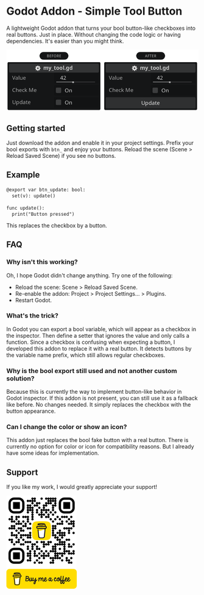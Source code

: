 # Godot Addon - Simple Tool Button

A lightweight Godot addon that turns your bool button-like checkboxes into real buttons. Just in place. Without changing the code logic or having dependencies. It's easier than you might think.

![](assets/comparison.png)

## Getting started

Just download the addon and enable it in your project settings. Prefix your bool exports with `btn_` and enjoy your buttons. Reload the scene (Scene > Reload Saved Scene) if you see no buttons.

## Example

```gdscript
@export var btn_update: bool:
  set(v): update()

func update():
  print("Button pressed")
```

This replaces the checkbox by a button.

## FAQ

### Why isn't this working?

Oh, I hope Godot didn't change anything. Try one of the following:

- Reload the scene: Scene > Reload Saved Scene.
- Re-enable the addon: Project > Project Settings... > Plugins.
- Restart Godot.

### What's the trick?

In Godot you can export a bool variable, which will appear as a checkbox in the inspector. Then define a setter that ignores the value and only calls a function. Since a checkbox is confusing when expecting a button, I developed this addon to replace it with a real button. It detects buttons by the variable name prefix, which still allows regular checkboxes.

### Why is the bool export still used and not another custom solution?

Because this is currently the way to implement button-like behavior in Godot inspector. If this addon is not present, you can still use it as a fallback like before. No changes needed. It simply replaces the checkbox with the button appearance.

### Can I change the color or show an icon?

This addon just replaces the bool fake button with a real button. There is currently no option for color or icon for compatibility reasons. But I already have some ideas for implementation.

## Support

If you like my work, I would greatly appreciate your support!

<a href="https://www.buymeacoffee.com/domske" target="_blank"><img src="assets/bmc.png" alt="Buy Me A Coffee" width="185"></a>
